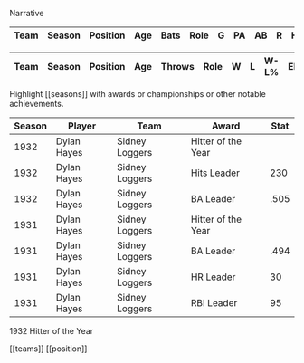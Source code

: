Narrative

| Team | Season | Position | Age | Bats | Role | G | PA | AB | R | H | 2B | 3B | HR | RBI | SB | CS | BB | SO | BA | OBP | SLG | OPS | TB | GDP | HBP | SH | SF | IBB | Innings | PO | A | E | DP | Fld% | RF/G | PB | SB | CS | CS% | Notes |
|-----|-------|---------|----|---|----|---|----|----|---|----|----|----|----|----|----|----|----|----|----|----|----|----|----|----|----|----|----|----|----|----|----|----|----|----|----|---:|---:|----:|----:|----|


| Team       | Season | Position | Age | Throws | Role | W | L | W-L% | ERA | G | GS | GF | CG | SHO | SV | IP | H | R | ER | HR | BB | IBB | SO | HBP | BK | WP | BF | WHIP | H9 | HR9 | BB9 | SO9 | SO/W | Notes |
|------------|--------|----------|-----|----|----|----|----|----|----|----|----|----|----|----|----|----|----|----|----|----|----|----|----|----|----|----|----|----|----|----|----|----|----|---|


Highlight [[seasons]] with awards or championships or other notable achievements.

| Season | Player | Team | Award | Stat |
|--------|--------|------|-------|------|
| 1932 | Dylan Hayes | Sidney Loggers | Hitter of the Year | |
| 1932 | Dylan Hayes | Sidney Loggers | Hits Leader | 230 |
| 1932 | Dylan Hayes | Sidney Loggers | BA Leader | .505 |
| 1931 | Dylan Hayes | Sidney Loggers | Hitter of the Year | |
| 1931 | Dylan Hayes | Sidney Loggers  | BA Leader | .494 |
| 1931 | Dylan Hayes | Sidney Loggers  | HR Leader | 30 |
| 1931 | Dylan Hayes | Sidney Loggers  | RBI Leader | 95 |

1932 Hitter of the Year

[[teams]] [[position]]